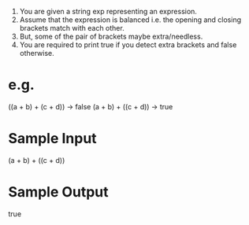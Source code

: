 1. You are given a string exp representing an expression.
2. Assume that the expression is balanced  i.e. the opening and closing brackets match with each other.
3. But, some of the pair of brackets maybe extra/needless. 
4. You are required to print true if you detect extra brackets and false otherwise.

# e.g.

((a + b) + (c + d)) -> false
(a + b) + ((c + d)) -> true


# Sample Input

(a + b) + ((c + d))

# Sample Output

true